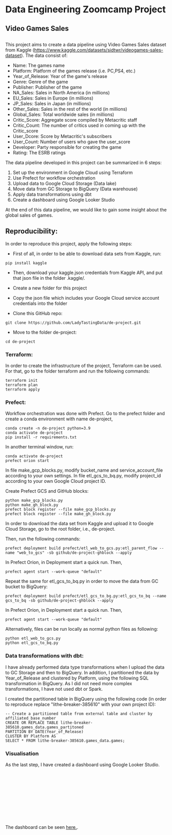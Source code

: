 # Data Engineering Zoomcamp Project
## Video Games Sales

##

This project aims to create a data pipeline using Video Games Sales dataset from Kaggle (https://www.kaggle.com/datasets/sidtwr/videogames-sales-dataset). The data consist of:

- Name: The games name
- Platform: Platform of the games release (i.e. PC,PS4, etc.)
- Year_of_Release: Year of the game's release
- Genre: Genre of the game
- Publisher: Publisher of the game
- NA_Sales: Sales in North America (in millions)
- EU_Sales: Sales in Europe (in millions)
- JP_Sales: Sales in Japan (in millions)
- Other_Sales: Sales in the rest of the world (in millions)
- Global_Sales: Total worldwide sales (in millions)
- Critic_Score: Aggregate score compiled by Metacritic staff
- Critic_Count: The number of critics used in coming up with the Critic_score
- User_Dcore: Score by Metacritic's subscribers
- User_Count: Number of users who gave the user_score
- Developer: Party responsible for creating the game
- Rating: The ESRB ratings

The data pipeline developed in this project can be summarized in 6 steps:
<ol>
<li> Set up the environment in Google Cloud using Terraform
<li> Use Prefect for workflow orchestration
<li> Upload data to Google Cloud Storage (Data lake)
<li> Move data from GC Storage to BigQuery (Data warehouse)
<li> Apply data transformations using dbt
<li> Create a dashboard using Google Looker Studio
</ol>

At the end of this data pipeline, we would like to gain some insight about the global sales of games.


## Reproducibility:

In order to reproduce this project, apply the following steps:

- First of all, in order to be able to download data sets from Kaggle, run:
```
pip install kaggle
```
- Then, download your kaggle.json credentials from Kaggle API, and put that json file in the folder .kaggle/.


- Create a new folder for this project

- Copy the json file which includes your Google Cloud service account credentials into the folder

- Clone this GitHub repo:
```
git clone https://github.com/LadyTastingData/de-project.git
```

- Move to the folder de-project:
```
cd de-project
```


### Terraform:
In order to create the infrastructure of the project, Terraform can be used. For that, go to the folder terraform and run the following commands:
```
terraform init
terraform plan 
terraform apply
```

### Prefect:
Workflow orchestration was done with Prefect.
Go to the prefect folder and create a conda environment with name de-project, 
```
conda create -n de-project python=3.9
conda activate de-project
pip install -r requirements.txt
```

In another terminal window, run:
```
conda activate de-project
prefect orion start
```

In file make_gcp_blocks.py, modify bucket_name and service_account_file according to your own settings.
In file etl_gcs_to_bq.py, modify project_id according to your own Google Cloud project ID.

Create Prefect GCS and GitHub blocks:
```
python make_gcp_blocks.py 
python make_gh_block.py
prefect block register --file make_gcp_blocks.py 
prefect block register --file make_gh_block.py
```

In order to download the data set from Kaggle and upload it to Google Cloud Storage, go to the root folder, i.e., de-project.

Then, run the following commands:
```
prefect deployment build prefect/etl_web_to_gcs.py:etl_parent_flow --name "web_to_gcs" -sb github/de-project-ghblock --apply
```
In Prefect Orion, in Deployment start a quick run. Then,
```
prefect agent start --work-queue "default"
```

Repeat the same for etl_gcs_to_bq.py in order to move the data from GC bucket to BigQuery:
```
prefect deployment build prefect/etl_gcs_to_bq.py:etl_gcs_to_bq --name gcs_to_bq -sb github/de-project-ghblock --apply
```
In Prefect Orion, in Deployment start a quick run. Then,
```
prefect agent start --work-queue "default"
```

Alternatively, files can be run locally as normal python files as following:

```
python etl_web_to_gcs.py
python etl_gcs_to_bq.py
```

### Data transformations with dbt:
I have already performed data type transformations when I upload the data to GC Storage and then to BigQuery. In addition, I partitioned the data by Year_of_Release and clustered by Platform, using the following SQL transformation in BigQuery. As I did not need more complex transformations, I have not used dbt or Spark.

I created the partitioned table in BigQuery using the following code (in order to reproduce replace "lithe-breaker-385610" with your own project ID):

```
-- Create a partitioned table from external table and cluster by affiliated_base_number
CREATE OR REPLACE TABLE lithe-breaker-385610.games_data.games_partitoned
PARTITION BY DATE(Year_of_Release)
CLUSTER BY Platform AS
SELECT * FROM lithe-breaker-385610.games_data.games;
```

### Visualisation

As the last step, I have created a dashboard using Google Looker Studio.

<object data="https://github.com/LadyTastingData/de-project/blob/main/games_data_analysis.pdf" type="application/pdf" width="700px" height="700px">
    <embed src="https://github.com/LadyTastingData/de-project/blob/main/games_data_analysis.pdf">
        <p>The dashboard can be seen <a href="https://github.com/LadyTastingData/de-project/blob/main/games_data_analysis.pdf">here.</a>.</p>
    </embed>
</object>

